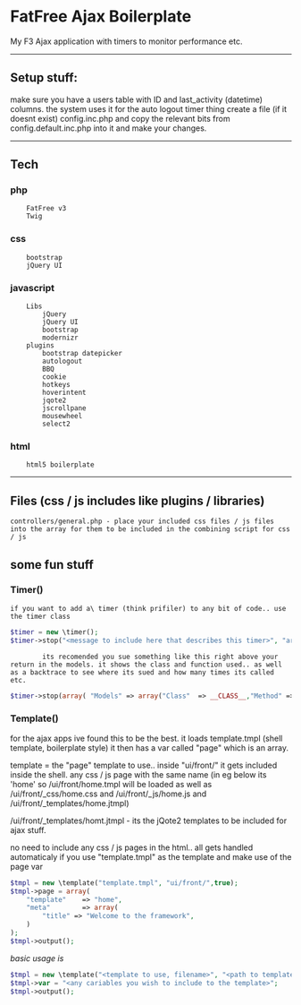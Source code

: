 FatFree Ajax Boilerplate
================


My F3 Ajax application with timers to monitor performance etc.




---



Setup stuff:
----------

make sure you have a users table with ID and last_activity (datetime) columns. the system uses it for the auto logout timer thing create a file (if it doesnt exist) config.inc.php and copy the relevant bits from config.default.inc.php into it and make your changes.



---



Tech
-----------
###	php
		FatFree v3
		Twig
###	css
		bootstrap
		jQuery UI
###	javascript
		Libs
			jQuery
			jQuery UI
			bootstrap
			modernizr
		plugins
			bootstrap datepicker
			autologout
			BBQ
			cookie
			hotkeys
			hoverintent
			jqote2
			jscrollpane
			mousewheel
			select2
###	html
		html5 boilerplate




---




Files (css / js includes like plugins / libraries)
---

	controllers/general.php - place your included css files / js files into the array for them to be included in the combining script for css / js


some fun stuff
------------

### Timer()
	if you want to add a\ timer (think prifiler) to any bit of code.. use the timer class

```php
$timer = new \timer();
$timer->stop("<message to include here that describes this timer>", "arguments");
```

			its recomended you sue something like this right above your return in the models. it shows the class and function used.. as well as a backtrace to see where its sued and how many times its called etc.

```php
$timer->stop(array( "Models" => array("Class"  => __CLASS__,"Method" => __FUNCTION__)), func_get_args());
```

### Template()

for the ajax apps ive found this to be the best. it loads template.tmpl (shell template, boilerplate style)
it then has a var called "page" which is an array.

template = the "page" template to use.. inside "ui/front/" it gets included inside the shell. any css / js page with the same name (in eg below its 'home' so /ui/front/home.tmpl will be loaded as well as /ui/front/_css/home.css and /ui/front/_js/home.js and /ui/front/_templates/home.jtmpl)

/ui/front/_templates/homt.jtmpl - its the jQote2 templates to be included for ajax stuff.

no need to include any css / js pages in the html.. all gets handled automaticaly if you use "template.tmpl" as the template and make use of the page var


```php
$tmpl = new \template("template.tmpl", "ui/front/",true);
$tmpl->page = array(
	"template"    => "home",
	"meta"        => array(
		"title" => "Welcome to the framework",
	)
);
$tmpl->output();
```

*basic usage is*

```php
$tmpl = new \template("<template to use, filename>", "<path to template folder / array of paths, system will pick the path depending on if the file exists or not>",true/false for strict folder);
$tmpl->var = "<any cariables you wish to include to the template>";
$tmpl->output();
```

